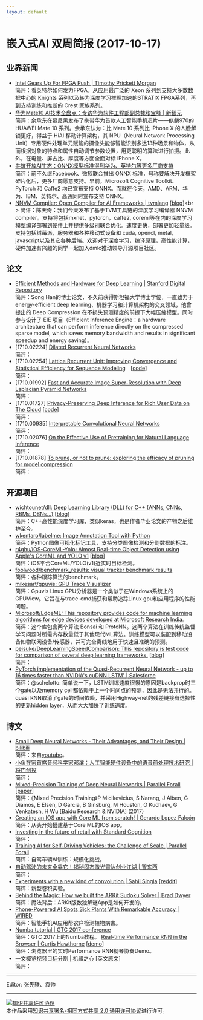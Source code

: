 ```yaml
---
layout: default
---
```


# 嵌入式AI 双周简报 (2017-10-17)

## 业界新闻

- [Intel Gears Up For FPGA Push | Timothy Prickett Morgan](https://www.nextplatform.com/2017/10/02/intel-gears-fpga-push/)<br />
简评：看英特尔如何发力FPGA。从应用最广泛的 Xeon 系列到支持大多数数据中心的 Knights 系列以及转为深度学习推理加速的STRATIX FPGA系列，再到支持训练和推断的 Crest 家族系列。
- [华为Mate10 AI技术全盘点：专访华为软件工程部副总裁张宝峰 | 新智元](https://mp.weixin.qq.com/s?timestamp=1508207164&src=3&ver=1&signature=LD5Gs4d3SbEX9*Uh66q0yJL9-tR0nxFEOVOuHZQ170t9jdtwgVNSValwLHh6YOnY7mkcLyWYUA2jruym*YEfVswPVPkTAZtgUZYV8WvpXWEdDGYg0OgC20RWFqhX52p33JxNfiW02GEruDZn7DTY30NFFW6bNV3qt45E77Cxqz8=)<br />
简评：余承东在慕尼黑发布了携带华为首款人工智能手机芯片——麒麟970的 HUAWEI Mate 10 系列。余承东认为：比 Mate 10 系列比 iPhone X 的人脸解锁更好，得益于 HiAI 移动计算架构，其 NPU（Neural Network Processing Unit）专用硬件处理单元赋能的摄像头能够智能识别多达13种场景和物体，从而根据对象的特点和属性自动调节参数设置，用更聪明的算法进行拍摄。此外，在电量、屏占比、厚度等方面全面对标 iPhone X。
- [共筑开放AI生态：ONNX模型标准得到华为、英特尔等更多厂商支持](https://mp.weixin.qq.com/s/kBDJ3lEj-JQDpNzvw6aV1Q)<br />
简评：前不久继Facebook、微软联合推出 ONNX 标准，号称要解决开发框架碎片化后，更多厂商愿意支持。早前，Microsoft Cognitive Toolkit、PyTorch 和 Caffe2 均已宣布支持 ONNX。而就在今天，AMD、ARM、华为、IBM、英特尔、高通同时宣布支持 ONNX。
- [NNVM Compiler: Open Compiler for AI Frameworks | tvmlang](http://www.tvmlang.org/2017/10/06/nnvm-compiler-announcement.html) [[blog](https://mp.weixin.qq.com/s/qkvX0rmEe0yQ-BhCmWAXSQ)]<br \>
简评：陈天奇：我们今天发布了基于TVM工具链的深度学习编译器 NNVM compiler。支持将包括mxnet，pytorch，caffe2, coreml等在内的深度学习模型编译部署到硬件上并提供多级别联合优化。速度更快，部署更加轻量级。 支持包括树莓派，服务器和各种移动式设备和 cuda, opencl, metal, javascript以及其它各种后端。欢迎对于深度学习，编译原理，高性能计算，硬件加速有兴趣的同学一起加入dmlc推动领导开源项目社区。

## 论文

- [Efficient Methods and Hardware for Deep Learning | Stanford Digital Repository](https://purl.stanford.edu/qf934gh3708)<br />
简评：Song Han的博士论文，不久前获得斯坦福大学博士学位，一直致力于energy-efficient deep learning、机器学习和计算机架构的交叉领域，他曾提出的 Deep Compression 在不损失预测精度的前提下大幅压缩模型。同时参与设计了 EIE 项目（Efficient Inference Engine：a hardware architecture that can perform inference directly on the compressed sparse model, which saves memory bandwidth and results in significant speedup and energy saving）。 
- [1710.02224] [Dilated Recurrent Neural Networks](https://arxiv.org/abs/1710.02224)<br />
简评：
- [1710.02254] [Lattice Recurrent Unit: Improving Convergence and Statistical Efficiency for Sequence Modeling](https://arxiv.org/abs/1710.02254)　[[code](https://github.com/chahuja/lru)]<br />
简评：
- [1710.01992] [Fast and Accurate Image Super-Resolution with Deep Laplacian Pyramid Networks](https://arxiv.org/abs/1710.01992)<br />
简评：
- [1710.01727] [Privacy-Preserving Deep Inference for Rich User Data on The Cloud](https://arxiv.org/abs/1710.01727) [[code](https://github.com/aliosia/DeepPrivInf2017)]<br />
简评：
- [1710.00935] [Interpretable Convolutional Neural Networks](https://arxiv.org/abs/1710.00935)<br />
简评：
- [1710.02076] [On the Effective Use of Pretraining for Natural Language Inference](https://arxiv.org/abs/1710.02076)<br />
简评：
- [1710.01878] [To prune, or not to prune: exploring the efficacy of pruning for model compression](https://arxiv.org/abs/1710.01878)<br />
简评：


## 开源项目

- [wichtounet/dll: Deep Learning Library (DLL) for C++ (ANNs, CNNs, RBMs, DBNs...)](https://github.com/wichtounet/dll) [[blog](https://baptiste-wicht.com/posts/2017/10/deep-learning-library-10-fast-neural-network-library.html)]<br />
简评：C++高性能深度学习库，类似keras，也是作者毕业论文的产物之后维护至今。
- [wkentaro/labelme: Image Annotation Tool with Python](https://github.com/wkentaro/labelme)<br />
简评：Python图像可视化标记工具，支持分类图像检测和分割数据的标注。
- [r4ghu/iOS-CoreML-Yolo: Almost Real-time Object Detection using Apple's CoreML and YOLO v1](https://github.com/r4ghu/iOS-CoreML-Yolo) [[blog](https://sriraghu.com/2017/07/12/computer-vision-in-ios-object-detection/)]<br />
简评：iOS平台CoreML/YOLO(v1)近实时目标检测。
- [foolwood/benchmark_results: visual tracker benchmark results](https://github.com/foolwood/benchmark_results)<br />
简评：各种跟踪算法的benchmark。
- [mikesart/gpuvis: GPU Trace Visualizer](https://github.com/mikesart/gpuvis)<br />
简评：Gpuvis Linux GPU分析器是一个类似于在Windows系统上的GPUView。它旨在与trace-cmd捕获和帮助追踪Linux gpu和应用程序的性能问题。
- [Microsoft/EdgeML: This repository provides code for machine learning algorithms for edge devices developed at Microsoft Research India.](https://github.com/Microsoft/EdgeML)<br />
简评：这个库包含两个算法 Bonsai 和 ProtoNN。这两个算法在训练传统监督学习问题时所需内存数量低于其他现代ML算法。训练模型可以装配到移动设备如物联网设备/传感器，并可完全离线地用于快速且准确的预测。
- [peisuke/DeepLearningSpeedComparison: This repository is test code for comparison of several deep learning frameworks.](https://github.com/peisuke/DeepLearningSpeedComparison) [[blog](https://www.slideshare.net/FujimotoKeisuke/deep-learning-framework-comparison-on-cpu)]<br />
简评：
- [PyTorch implementation of the Quasi-Recurrent Neural Network - up to 16 times faster than NVIDIA's cuDNN LSTM' | Salesforce ](https://github.com/salesforce/pytorch-qrnn)<br />
简评：@schelotto: 简单说一下，LSTM训练速度很慢的原因是backprop时三个gate以及memory cell都依赖于上一个时间点的预测，因此是无法并行的。quasi RNN取消了gate的时间依赖，并采用Highway-net的残差链接有选择性的更新hidden layer，从而大大加快了训练速度。

## 博文
- [Small Deep Neural Networks - Their Advantages, and Their Design | bilibili](https://www.bilibili.com/video/av15126749/)<br />
简评：来自[youtube](https://www.youtube.com/watch?v=AgpmDOsdTIA)。
- [小鱼在家首席音频科学家邓滨：人工智能硬件设备中的语音前处理技术研究 | 将门创投](https://mp.weixin.qq.com/s/H1jqzp_tkEaeJNP1TQe9dg)<br />
简评：
- [Mixed-Precision Training of Deep Neural Networks | Parallel Forall](https://devblogs.nvidia.com/parallelforall/mixed-precision-training-deep-neural-networks/) [[paper](https://arxiv.org/abs/1710.03740)]<br />
简评：《Mixed Precision Training》P Micikevicius, S Narang, J Alben, G Diamos, E Elsen, D Garcia, B Ginsburg, M Houston, O Kuchaev, G Venkatesh, H Wu [Baidu Research & NVIDIA] (2017)
- [Creating an IOS app with Core ML from scratch! | Gerardo Lopez Falcón](https://medium.com/towards-data-science/creating-an-ios-app-with-core-ml-from-scratch-b9e13e8af9cb)<br />
简评：从头开始搭建基于Core ML的IOS app。
- [Investing in the future of retail with Standard Cognition](https://medium.com/initialized-capital/investing-in-the-future-of-retail-with-standard-cognition-ffdd03fafd10)<br />
简评：
- [Training AI for Self-Driving Vehicles: the Challenge of Scale | Parallel Forall](https://devblogs.nvidia.com/parallelforall/training-self-driving-vehicles-challenge-scale/)<br />
简评：自驾车辆AI训练：规模化挑战。
- [自动驾驶的未来全靠它！揭秘固态激光雷达创业江湖 | 智东西](https://mp.weixin.qq.com/s/dOvwoVZHnl2ElXF2Uu8mgw)<br />
简评：
- [Experiments with a new kind of convolution | Sahil Singla](https://medium.com/towards-data-science/experiments-with-a-new-kind-of-convolution-dfe603262e4c) [[reddit](https://www.reddit.com/r/MachineLearning/comments/756xt2/p_experiments_with_a_new_kind_of_convolution/)]<br />
简评：新型卷积实验。
- [Behind the Magic: How we built the ARKit Sudoku Solver | Brad Dwyer](https://blog.prototypr.io/behind-the-magic-how-we-built-the-arkit-sudoku-solver-e586e5b685b0)<br />
简评：魔法背后：ARKit版数独解谜App是如何开发的。
- [Phone-Powered AI Spots Sick Plants With Remarkable Accuracy | WIRED](https://www.wired.com/story/plant-ai)<br />
简评：智能手机AI应用帮农户检测植物病害。
- [Numba tutorial | GTC 2017 conference](https://github.com/ContinuumIO/gtc2017-numba)<br />
简评：GTC 2017上的Numba教程。
[Real-time Performance RNN in the Browser | Curtis Hawthorne](https://magenta.tensorflow.org/performance-rnn-browser)
[[demo](https://deeplearnjs.org/demos/performance_rnn/index.html#2|2,0,1,0,1,1,0,1,0,1,0,1|1,1,1,1,1,1,1,1,1,1,1,1|1,1,1,1,1,1,1,1,1,1,1,1|0)]<br />
简评：浏览器里的实时Performance RNN钢琴协奏Demo。
- [一文概览视频目标分割 | 机器之心](https://mp.weixin.qq.com/s/pGrzmq5aGoLb2uiJRYAXVw) [[英文原文](https://techburst.io/video-object-segmentation-the-basics-758e77321914)]<br />
简评：

----

Editor: 张先轶、袁帅

----

<a rel="license" href="http://creativecommons.org/licenses/by-sa/2.0/"><img alt="知识共享许可协议" style="border-width:0" src="https://i.creativecommons.org/l/by-sa/2.0/88x31.png" /></a><br />本作品采用<a rel="license" href="http://creativecommons.org/licenses/by-sa/2.0/">知识共享署名-相同方式共享 2.0 通用许可协议</a>进行许可。
